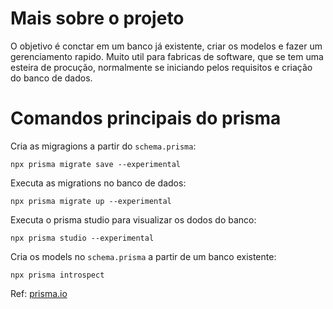 # Mais sobre o projeto
O objetivo é conctar em um banco já existente, criar os modelos e fazer um gerenciamento rapido. 
Muito util para fabricas de software, que se tem uma esteira de procução, normalmente se iniciando pelos requisitos e criação do banco de dados.

# Comandos principais do prisma

Cria as migragions a partir do <code>schema.prisma</code>:

<code>npx prisma migrate save --experimental</code>

Executa as migrations no banco de dados:

<code>npx prisma migrate up --experimental</code>

Executa o prisma studio para visualizar os dodos do banco:

<code>npx prisma studio --experimental</code>

Cria os models no <code>schema.prisma</code> a partir de um banco existente:

<code>npx prisma introspect</code>

Ref: [prisma.io](https://www.prisma.io/docs/)

